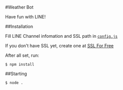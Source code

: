 #Weather Bot

Have fun with LINE!

##Installation

Fill LINE Channel infomation and SSL path in [`config.js`](config.js)

If you don't have SSL yet, create one at [SSL For Free](https://www.sslforfree.com)

After all set, run:

`$ npm install`

##Starting

`$ node .`